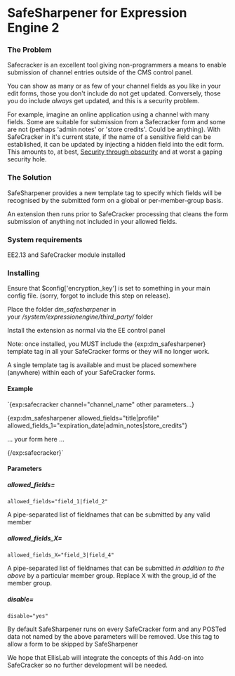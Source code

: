
# SafeSharpener for Expression Engine 2

### The Problem

Safecracker is an excellent tool giving non-programmers a means to enable submission of channel entries outside of the CMS control panel.

You can show as many or as few of your channel fields as you like in your edit forms, those you don't include do not get updated. Conversely, those you
 do include *always* get updated, and this is a security problem.

For example, imagine an online application using a channel with many fields.
 Some are suitable for submission from a Safecracker form and some are not (perhaps 'admin notes' or 'store credits'. Could be anything).
 With SafeCracker in it's current state, if the name of a sensitive field can be established, it can be updated by injecting a
 hidden field into the edit form. This amounts to, at best, [Security through obscurity][1]
 and at worst a gaping security hole.

### The Solution

SafeSharpener provides a new template tag to specify which fields will be recognised by the submitted form on a global or per-member-group basis.

An extension then runs prior to SafeCracker processing that cleans the form submission of anything not included in your allowed fields.

### System requirements

EE2.13 and SafeCracker module installed

### Installing

Ensure that $config['encryption_key'] is set to something in your main config file. (sorry, forgot to include this step on release).

Place the folder&nbsp;*dm_safesharpener*&nbsp;in your&nbsp;*/system/expressionengine/third_party/*&nbsp;folder

Install the extension as normal via the EE control panel

Note: once installed, you MUST include the {exp:dm_safesharpener} template tag in all your SafeCracker forms or they will no longer work.

A single template tag is available and must be placed somewhere (anywhere) within each of your SafeCracker forms.

 [1]: http://en.wikipedia.org/wiki/Security_through_obscurity

#### Example


 `{exp:safecracker
    channel="channel_name"
    other parameters...}

{exp:dm_safesharpener
    allowed_fields="title|profile"
    allowed_fields_1="expiration_date|admin_notes|store_credits"}

 ... your form here ...

{/exp:safecracker}`

#### Parameters

##### allowed_fields=

`allowed_fields="field_1|field_2"`

A pipe-separated list of fieldnames that can be submitted by any valid member

##### allowed\_fields\_X=

`allowed_fields_X="field_3|field_4"`

A pipe-separated list of fieldnames that can be submitted *in addition to the above* by a particular member group. Replace X with the group_id of the member group.

##### disable=

`disable="yes"`

By default SafeSharpener runs on every SafeCracker form and any POSTed data not named by the above parameters will be removed. Use this tag
 to allow a form to be skipped by SafeSharpener

We hope that EllisLab will integrate the concepts of this Add-on into SafeCracker so no further development will be needed.